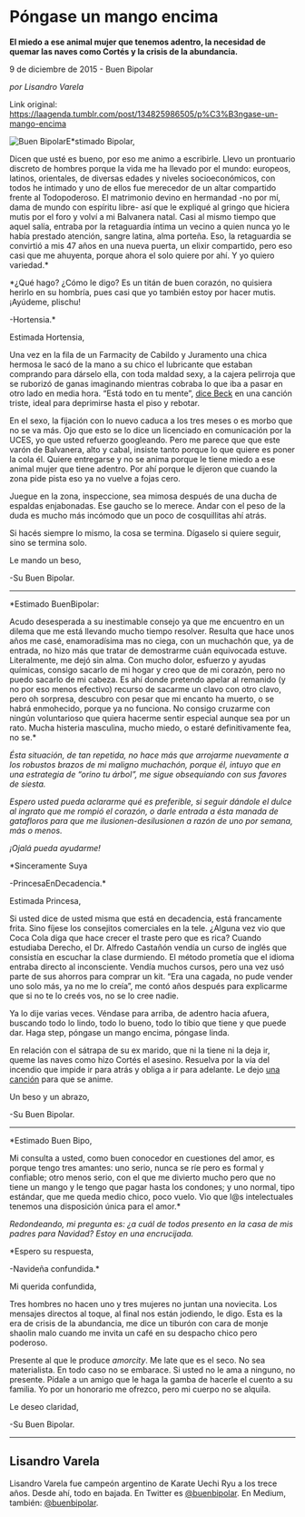 # Póngase un mango encima

**El miedo a ese animal mujer que tenemos adentro, la necesidad de quemar las naves como Cortés y la crisis de la abundancia.**

9 de diciembre de 2015 - Buen Bipolar

_por Lisandro Varela_

Link original: https://laagenda.tumblr.com/post/134825986505/p%C3%B3ngase-un-mango-encima

![Buen Bipolar](https://64.media.tumblr.com/f5183e7bf8bb3861c4cce5bc074333a6/tumblr_inline_pk35j7DSJ01t6q87u_500.jpg)E*stimado Bipolar,  

 
Dicen que usté es bueno, por eso me animo a escribirle. Llevo un prontuario discreto de hombres porque la vida me ha llevado por el mundo: europeos, latinos, orientales, de diversas edades y niveles socioeconómicos, con todos he intimado y uno de ellos fue merecedor de un altar compartido frente al Todopoderoso.
El matrimonio devino en hermandad -no por mí, dama de mundo con espíritu libre- así que le expliqué al gringo que hiciera mutis por el foro y volví a mi Balvanera natal. Casi al mismo tiempo que aquel salía, entraba por la retaguardia íntima un vecino a quien nunca yo le había prestado atención, sangre latina, alma porteña. Eso, la retaguardia se convirtió a mis 47 años en una nueva puerta, un elixir compartido, pero eso casi que me ahuyenta, porque ahora el solo quiere por ahí. Y yo quiero variedad.*

*¿Qué hago? ¿Cómo le digo? Es un titán de buen corazón, no quisiera herirlo en su hombría, pues casi que yo también estoy por hacer mutis. ¡Ayúdeme, plischu!  

-Hortensia.*

Estimada Hortensia,  


Una vez en la fila de un Farmacity de Cabildo y Juramento una chica hermosa le sacó de la mano a su chico el lubricante que estaban comprando para dárselo ella, con toda maldad sexy, a la cajera pelirroja que se ruborizó de ganas imaginando mientras cobraba lo que iba a pasar en otro lado en media hora. “Está todo en tu mente”, [dice Beck](https://youtu.be/Z6XiO0o2R7M) en una canción triste, ideal para deprimirse hasta el piso y rebotar.

En el sexo, la fijación con lo nuevo caduca a los tres meses o es morbo que no se va más. Ojo que esto se lo dice un licenciado en comunicación por la UCES, yo que usted refuerzo googleando. Pero me parece que que este varón de Balvanera, alto y cabal, insiste tanto porque lo que quiere es poner la cola él. Quiere entregarse y no se anima porque le tiene miedo a ese animal mujer que tiene adentro. Por ahí porque le dijeron que cuando la zona pide pista eso ya no vuelve a fojas cero.

Juegue en la zona, inspeccione, sea mimosa después de una ducha de espaldas enjabonadas. Ese gaucho se lo merece. Andar con el peso de la duda es mucho más incómodo que un poco de cosquillitas ahí atrás.

Si hacés siempre lo mismo, la cosa se termina. Dígaselo si quiere seguir, sino se termina solo.

Le mando un beso,  


-Su Buen Bipolar.



---

*Estimado BuenBipolar:  


Acudo desesperada a su inestimable consejo ya que me encuentro en un dilema que me está llevando mucho tiempo resolver. Resulta que hace unos años me casé, enamoradísima mas no ciega, con un muchachón que, ya de entrada, no hizo más que tratar de demostrarme cuán equivocada estuve. Literalmente, me dejó sin alma. Con mucho dolor, esfuerzo y ayudas químicas, consigo sacarlo de mi hogar y creo que de mi corazón, pero no puedo sacarlo de mi cabeza. Es ahí donde pretendo apelar al remanido (y no por eso menos efectivo) recurso de sacarme un clavo con otro clavo, pero oh sorpresa, descubro con pesar que mi encanto ha muerto, o se habrá enmohecido, porque ya no funciona. No consigo cruzarme con ningún voluntarioso que quiera hacerme sentir especial aunque sea por un rato. Mucha histeria masculina, mucho miedo, o estaré definitivamente fea, no se.*

*Ésta situación, de tan repetida, no hace más que arrojarme nuevamente a los robustos brazos de mi maligno muchachón, porque él, intuyo que en una estrategia de “orino tu árbol”, me sigue obsequiando con sus favores de siesta.*

*Espero usted pueda aclararme qué es preferible, si seguir dándole el dulce al ingrato que me rompió el corazón, o darle entrada a ésta manada de gatafloros para que me ilusionen-desilusionen a razón de uno por semana, más o menos.*

*¡Ojalá pueda ayudarme!*

*Sinceramente Suya  

-PrincesaEnDecadencia.*

Estimada Princesa,  


Si usted dice de usted misma que está en decadencia, está francamente frita. Sino fíjese los consejitos comerciales en la tele. ¿Alguna vez vio que Coca Cola diga que hace crecer el traste pero que es rica? Cuando estudiaba Derecho, el Dr. Alfredo Castañón vendía un curso de inglés que consistía en escuchar la clase durmiendo. El método prometía que el idioma entraba directo al inconsciente. Vendía muchos cursos, pero una vez usó parte de sus ahorros para comprar un kit. “Era una cagada, no pude vender uno solo más, ya no me lo creía”, me contó años después para explicarme que si no te lo creés vos, no se lo cree nadie.

Ya lo dije varias veces. Véndase para arriba, de adentro hacia afuera, buscando todo lo lindo, todo lo bueno, todo lo tibio que tiene y que puede dar. Haga step, póngase un mango encima, póngase linda.

En relación con el sátrapa de su ex marido, que ni la tiene ni la deja ir, queme las naves como hizo Cortés el asesino. Resuelva por la vía del incendio que impide ir para atrás y obliga a ir para adelante. Le dejo [una canción](https://youtu.be/6G0qroTL51U) para que se anime.

Un beso y un abrazo,  


-Su Buen Bipolar.



---

*Estimado Buen Bipo,  


Mi consulta a usted, como buen conocedor en cuestiones del amor, es porque tengo tres amantes: uno serio, nunca se ríe pero es formal y confiable; otro menos serio, con el que me divierto mucho pero que no tiene un mango y le tengo que pagar hasta los condones; y uno normal, tipo estándar, que me queda medio chico, poco vuelo. Vio que l@s intelectuales tenemos una disposición única para el amor.*

*Redondeando, mi pregunta es: ¿a cuál de todos presento en la casa de mis padres para Navidad? Estoy en una encrucijada.*

*Espero su respuesta,  


-Navideña confundida.*

Mi querida confundida,  


Tres hombres no hacen uno y tres mujeres no juntan una noviecita. Los mensajes directos al toque, al final nos están jodiendo, le digo. Esta es la era de crisis de la abundancia, me dice un tiburón con cara de monje shaolin malo cuando me invita un café en su despacho chico pero poderoso.

Presente al que le produce *amorcity*. Me late que es el seco. No sea materialista. En todo caso no se embarace. Si usted no le ama a ninguno, no presente. Pídale a un amigo que le haga la gamba de hacerle el cuento a su familia. Yo por un honorario me ofrezco, pero mi cuerpo no se alquila.

Le deseo claridad,  


-Su Buen Bipolar.

  




---

 Lisandro Varela
----------------

 Lisandro Varela fue campeón argentino de Karate Uechi Ryu a los trece años. Desde ahí, todo en bajada. En Twitter es [@buenbipolar](http://www.twitter.com/buenbipolar). En Medium, también: [@buenbipolar](https://medium.com/@buenbipolar). 

